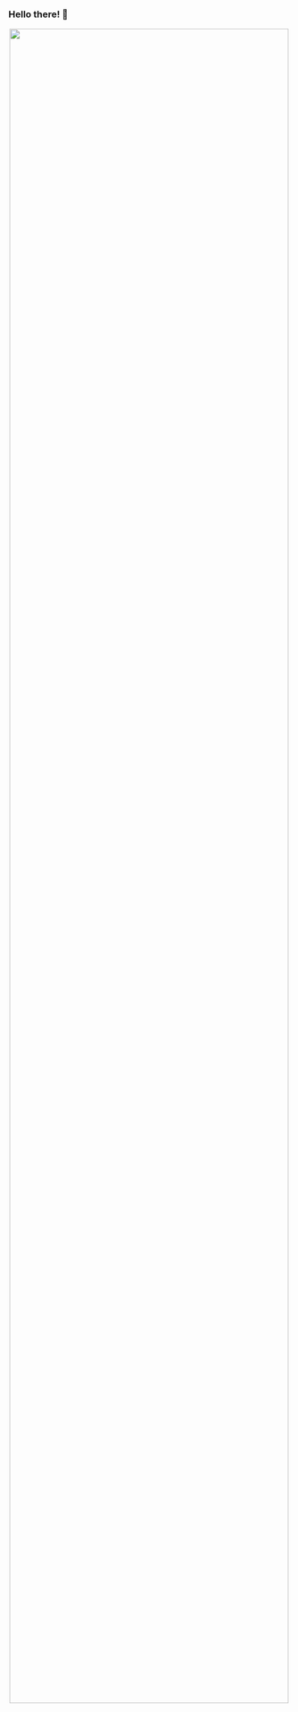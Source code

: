 ### Hello there! 🐺
<div align="center">
<img src="https://media.giphy.com/media/pVGsAWjzvXcZW4ZBTE/giphy.gif" width="500px" height="3000px"></img>
</div>
